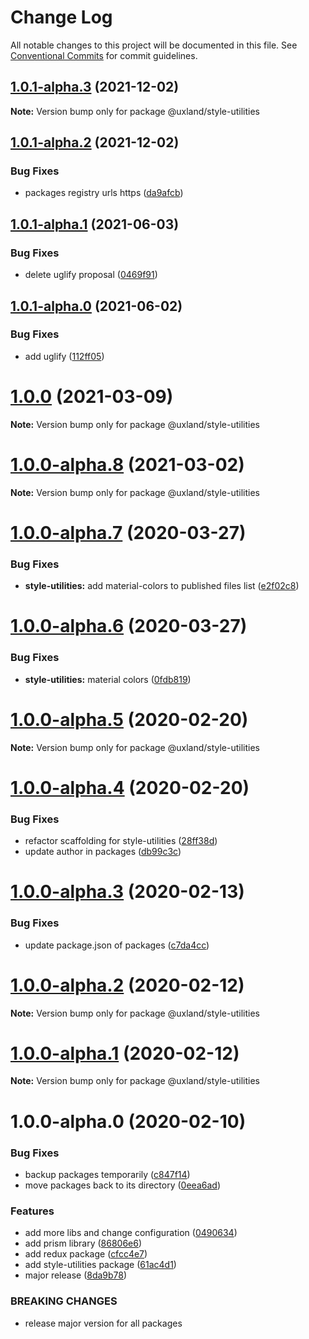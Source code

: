 # Change Log

All notable changes to this project will be documented in this file.
See [Conventional Commits](https://conventionalcommits.org) for commit guidelines.

## [1.0.1-alpha.3](https://github.com/uxland/uxland/compare/@uxland/style-utilities@1.0.1-alpha.2...@uxland/style-utilities@1.0.1-alpha.3) (2021-12-02)

**Note:** Version bump only for package @uxland/style-utilities





## [1.0.1-alpha.2](https://github.com/uxland/uxland/compare/@uxland/style-utilities@1.0.1-alpha.1...@uxland/style-utilities@1.0.1-alpha.2) (2021-12-02)


### Bug Fixes

* packages registry urls https ([da9afcb](https://github.com/uxland/uxland/commit/da9afcbd2c6b611b11e9c21e3164bac5e7138b0d))





## [1.0.1-alpha.1](https://github.com/uxland/uxland/compare/@uxland/style-utilities@1.0.1-alpha.0...@uxland/style-utilities@1.0.1-alpha.1) (2021-06-03)


### Bug Fixes

* delete uglify proposal ([0469f91](https://github.com/uxland/uxland/commit/0469f91da0fc74badd1f2f3f947585f4ca75f285))





## [1.0.1-alpha.0](https://github.com/uxland/uxland/compare/@uxland/style-utilities@1.0.0...@uxland/style-utilities@1.0.1-alpha.0) (2021-06-02)


### Bug Fixes

* add uglify ([112ff05](https://github.com/uxland/uxland/commit/112ff051f6344fbdff5d8c0e701256db78bb0d19))





# [1.0.0](https://github.com/uxland/uxland/compare/@uxland/style-utilities@1.0.0-alpha.8...@uxland/style-utilities@1.0.0) (2021-03-09)

**Note:** Version bump only for package @uxland/style-utilities





# [1.0.0-alpha.8](https://github.com/uxland/uxland/compare/@uxland/style-utilities@1.0.0-alpha.7...@uxland/style-utilities@1.0.0-alpha.8) (2021-03-02)

**Note:** Version bump only for package @uxland/style-utilities





# [1.0.0-alpha.7](https://github.com/uxland/uxland/compare/@uxland/style-utilities@1.0.0-alpha.6...@uxland/style-utilities@1.0.0-alpha.7) (2020-03-27)


### Bug Fixes

* **style-utilities:** add material-colors to published files list ([e2f02c8](https://github.com/uxland/uxland/commit/e2f02c8f1d0410095ba87c6b38f461e08154c2ed))





# [1.0.0-alpha.6](https://github.com/uxland/uxland/compare/@uxland/style-utilities@1.0.0-alpha.5...@uxland/style-utilities@1.0.0-alpha.6) (2020-03-27)


### Bug Fixes

* **style-utilities:** material colors ([0fdb819](https://github.com/uxland/uxland/commit/0fdb819f2b81a614294485b7c1741ba7c4a8fbd1))





# [1.0.0-alpha.5](https://github.com/uxland/uxland/compare/@uxland/style-utilities@1.0.0-alpha.4...@uxland/style-utilities@1.0.0-alpha.5) (2020-02-20)

**Note:** Version bump only for package @uxland/style-utilities





# [1.0.0-alpha.4](https://github.com/uxland/uxland/compare/@uxland/style-utilities@1.0.0-alpha.3...@uxland/style-utilities@1.0.0-alpha.4) (2020-02-20)


### Bug Fixes

* refactor scaffolding for style-utilities ([28ff38d](https://github.com/uxland/uxland/commit/28ff38d93e43f832ad48830a6c8b4d8b5a86de38))
* update author in packages ([db99c3c](https://github.com/uxland/uxland/commit/db99c3c8c54fd0d62dfb0d7894e0e8b0962751b0))





# [1.0.0-alpha.3](https://github.com/uxland/uxland/compare/@uxland/style-utilities@1.0.0-alpha.2...@uxland/style-utilities@1.0.0-alpha.3) (2020-02-13)


### Bug Fixes

* update package.json of packages ([c7da4cc](https://github.com/uxland/uxland/commit/c7da4cc392a63bd25bc74c6c5b327eaa03034640))





# [1.0.0-alpha.2](https://github.com/uxland/uxland/compare/@uxland/style-utilities@1.0.0-alpha.1...@uxland/style-utilities@1.0.0-alpha.2) (2020-02-12)

**Note:** Version bump only for package @uxland/style-utilities





# [1.0.0-alpha.1](https://github.com/uxland/uxland/compare/@uxland/style-utilities@1.0.0-alpha.0...@uxland/style-utilities@1.0.0-alpha.1) (2020-02-12)

**Note:** Version bump only for package @uxland/style-utilities





# 1.0.0-alpha.0 (2020-02-10)


### Bug Fixes

* backup packages temporarily ([c847f14](https://github.com/uxland/uxland/commit/c847f142017fe0e82aa1878eac8f5b85f53e1a64))
* move packages back to its directory ([0eea6ad](https://github.com/uxland/uxland/commit/0eea6adfd92ba174c19df1314232f85aa8b58af2))


### Features

* add more libs and change configuration ([0490634](https://github.com/uxland/uxland/commit/04906342ddbeebeb8c845fe89bfb4daf91ecf106))
* add prism library ([86806e6](https://github.com/uxland/uxland/commit/86806e64e5db580871883b144361b10cf5dbe0d2))
* add redux package ([cfcc4e7](https://github.com/uxland/uxland/commit/cfcc4e7f2b73f94658157bdd62f07f7355361183))
* add style-utilities package ([61ac4d1](https://github.com/uxland/uxland/commit/61ac4d1953d7d0e4a47014afcef7ac5fb385c826))
* major release ([8da9b78](https://github.com/uxland/uxland/commit/8da9b78b9bbf4965feaeaa583f39e5ede9374d5a))


### BREAKING CHANGES

* release major version for all packages
